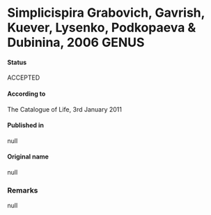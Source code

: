 # Simplicispira Grabovich, Gavrish, Kuever, Lysenko, Podkopaeva & Dubinina, 2006 GENUS

#### Status
ACCEPTED

#### According to
The Catalogue of Life, 3rd January 2011

#### Published in
null

#### Original name
null

### Remarks
null
